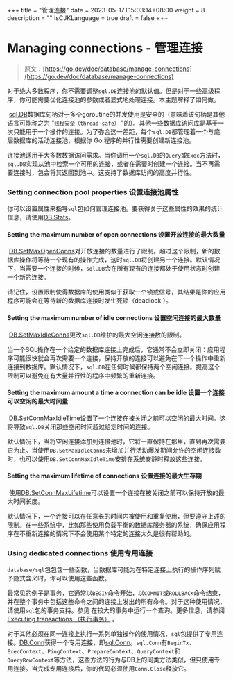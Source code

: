 +++
title = "管理连接"
date = 2023-05-17T15:03:14+08:00
weight = 8
description = ""
isCJKLanguage = true
draft = false
+++
# Managing connections - 管理连接

> 原文：[https://go.dev/doc/database/manage-connections](https://go.dev/doc/database/manage-connections)

​	对于绝大多数程序，你不需要调整`sql.DB`连接池的默认值。但是对于一些高级程序，你可能需要优化连接池的参数或者显式地处理连接。本主题解释了如何做。

​	[sql.DB](https://pkg.go.dev/database/sql#DB)数据库句柄对于多个goroutine的并发使用是安全的（意味着该句柄是其他语言可能称之为 "`线程安全（thread-safe）` "的）。其他一些数据库访问库是基于一次只能用于一个操作的连接。为了弥合这一差距，每个`sql.DB`都管理着一个与底层数据库的活动连接池，根据你 Go 程序的并行性需要创建新连接池。

​	连接池适用于大多数数据访问需求。当你调用一个`sql.DB`的`Query`或`Exec`方法时，`sql.DB`实现从池中检索一个可用的连接，或者在需要时创建一个连接。当不再需要连接时，包会将其返回到池中。这支持了数据库访问的高度并行性。

### Setting connection pool properties 设置连接池属性

​	你可以设置属性来指导`sql`包如何管理连接池。要获得关于这些属性的效果的统计信息，请使用[DB.Stats](https://pkg.go.dev/database/sql#DB.Stats)。

#### Setting the maximum number of open connections 设置开放连接的最大数量

​	[DB.SetMaxOpenConns](https://pkg.go.dev/database/sql#DB.SetMaxOpenConns)对开放连接的数量进行了限制。超过这个限制，新的数据库操作将等待一个现有的操作完成，这时`sql.DB`将创建另一个连接。默认情况下，当需要一个连接的时候，`sql.DB`会在所有现有的连接都处于使用状态时创建一个新的连接。

​	请记住，设置限制使得数据库的使用类似于获取一个锁或信号，其结果是你的应用程序可能会在等待新的数据库连接时发生死锁（deadlock ）。

#### Setting the maximum number of idle connections 设置空闲连接的最大数量

​	[DB.SetMaxIdleConns](https://pkg.go.dev/database/sql#DB.SetMaxIdleConns)更改`sql.DB`维护的最大空闲连接数的限制。

​	当一个SQL操作在一个给定的数据库连接上完成后，它通常不会立即关闭：应用程序可能很快就会再次需要一个连接，保持开放的连接可以避免在下一个操作中重新连接到数据库。默认情况下，`sql.DB`在任何时候都保持两个空闲连接。提高这个限制可以避免在有大量并行性的程序中频繁的重新连接。

#### Setting the maximum amount a time a connection can be idle 设置一个连接可以空闲的最大时间量

​	[DB.SetConnMaxIdleTime](https://pkg.go.dev/database/sql#DB.SetConnMaxIdleTime)设置了一个连接在被关闭之前可以空闲的最大时间。这将导致`sql.DB`关闭那些空闲时间超过给定时间的连接。

​	默认情况下，当将空闲连接添加到连接池时，它将一直保持在那里，直到再次需要它为止。当使用`DB.SetMaxIdleConns`来增加并行活动爆发期间允许的空闲连接数时，也可以使用`DB.SetConnMaxIdleTime`安排在系统安静时释放这些连接。

#### Setting the maximum lifetime of connections 设置连接的最大生存期

​	使用[DB.SetConnMaxLifetime](https://pkg.go.dev/database/sql#DB.SetConnMaxLifetime)可以设置一个连接在被关闭之前可以保持开放的最大时间长度。

​	默认情况下，一个连接可以在任意长的时间内被使用和重复使用，但要遵守上述的限制。在一些系统中，比如那些使用负载平衡的数据库服务器的系统，确保应用程序在不重新连接的情况下不会使用某个特定的连接太久是很有帮助的。

### Using dedicated connections 使用专用连接

​	`database/sql`包包含一些函数，当数据库可能为在特定连接上执行的操作序列赋予隐式含义时，你可以使用这些函数。

​	最常见的例子是事务，它通常以`BEGIN`命令开始，以`COMMIT`或`ROLLBACK`命令结束，并在整个事务中包括这些命令之间的连接上发出的所有命令。对于这种使用情况，请使用`sql`包的事务支持。参见 在较大的事务中运行一个查询。更多信息，请参阅[Executing transactions （执行事务）](../ExecutingTransactions) 。

​	对于其他必须在同一连接上执行一系列单独操作的使用情况，`sql`包提供了专用连接。[DB.Conn](https://pkg.go.dev/database/sql#DB.Conn)获得一个专用连接，即[sql.Conn](https://pkg.go.dev/database/sql#Conn)。`sql.Conn`有`BeginTx`、`ExecContext`、`PingContext`、`PrepareContext`、`QueryContext`和`QueryRowContext`等方法，这些方法的行为与DB上的同类方法类似，但只使用专用连接。当完成专用连接后，你的代码必须使用`Conn.Close`释放它。